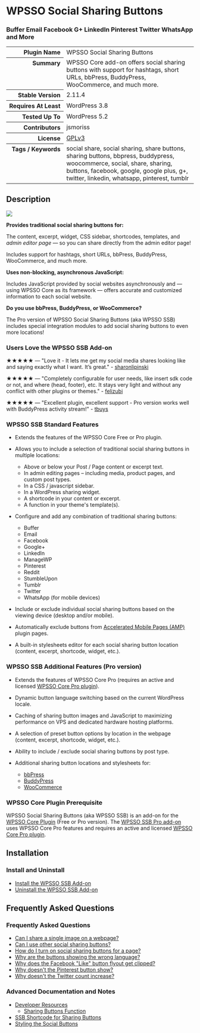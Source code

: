 <h1>WPSSO Social Sharing Buttons</h1><h3>Buffer Email Facebook G+ LinkedIn Pinterest Twitter WhatsApp and More</h3>

<table>
<tr><th align="right" valign="top" nowrap>Plugin Name</th><td>WPSSO Social Sharing Buttons</td></tr>
<tr><th align="right" valign="top" nowrap>Summary</th><td>WPSSO Core add-on offers social sharing buttons with support for hashtags, short URLs, bbPress, BuddyPress, WooCommerce, and much more.</td></tr>
<tr><th align="right" valign="top" nowrap>Stable Version</th><td>2.11.4</td></tr>
<tr><th align="right" valign="top" nowrap>Requires At Least</th><td>WordPress 3.8</td></tr>
<tr><th align="right" valign="top" nowrap>Tested Up To</th><td>WordPress 5.2</td></tr>
<tr><th align="right" valign="top" nowrap>Contributors</th><td>jsmoriss</td></tr>
<tr><th align="right" valign="top" nowrap>License</th><td><a href="https://www.gnu.org/licenses/gpl.txt">GPLv3</a></td></tr>
<tr><th align="right" valign="top" nowrap>Tags / Keywords</th><td>social share, social sharing, share buttons, sharing buttons, bbpress, buddypress, woocommerce, social, share, sharing, buttons, facebook, google, google plus, g+, twitter, linkedin, whatsapp, pinterest, tumblr</td></tr>
</table>

<h2>Description</h2>

<p style="margin:0;"><img class="readme-icon" src="https://surniaulula.github.io/wpsso-ssb/assets/icon-256x256.png"></p>

<p><strong>Provides traditional social sharing buttons for:</strong></p>

<p>The content, excerpt, widget, CSS sidebar, shortcodes, templates, and <em>admin editor page</em> &mdash; so you can share directly from the admin editor page!</p>

<p>Includes support for hashtags, short URLs, bbPress, BuddyPress, WooCommerce, and much more.</p>

<p><strong>Uses non-blocking, asynchronous JavaScript:</strong></p>

<p>Includes JavaScript provided by social websites asynchronously and &mdash; using WPSSO Core as its framework &mdash; offers accurate and customized information to each social website.</p>

<p><strong>Do you use bbPress, BuddyPress, or WooCommerce?</strong></p>

<p>The Pro version of WPSSO Social Sharing Buttons (aka WPSSO SSB) includes special integration modules to add social sharing buttons to even more locations!</p>

<h3>Users Love the WPSSO SSB Add-on</h3>

<p>&#x2605;&#x2605;&#x2605;&#x2605;&#x2605; &mdash; "Love it - It lets me get my social media shares looking like and saying exactly what I want. It’s great." - <a href="https://wordpress.org/support/topic/love-it-1875/">sharonlipinski</a></p>

<p>&#x2605;&#x2605;&#x2605;&#x2605;&#x2605; &mdash; "Completely configurable for user needs, like insert sdk code or not, and where (head, footer), etc. It stays very light and without any conflict with other plugins or themes." - <a href="https://wordpress.org/support/topic/highly-configurable-4/">felizubi</a></p>

<p>&#x2605;&#x2605;&#x2605;&#x2605;&#x2605; &mdash; "Excellent plugin, excellent support - Pro version works well with BuddyPress activity stream!" - <a href="https://wordpress.org/support/topic/excellent-plugin-excllent-support/">tbuys</a></p>

<h3>WPSSO SSB Standard Features</h3>

<ul>
<li><p>Extends the features of the WPSSO Core Free or Pro plugin.</p></li>
<li><p>Allows you to include a selection of traditional social sharing buttons in multiple locations:</p>

<ul>
<li>Above or below your Post / Page content or excerpt text.</li>
<li>In admin editing pages &ndash; including media, product pages, and custom post types.</li>
<li>In a CSS / javascript sidebar.</li>
<li>In a WordPress sharing widget.</li>
<li>A shortcode in your content or excerpt.</li>
<li>A function in your theme's template(s).</li>
</ul></li>
<li><p>Configure and add any combination of traditional sharing buttons:</p>

<ul>
<li>Buffer</li>
<li>Email</li>
<li>Facebook</li>
<li>Google+</li>
<li>LinkedIn</li>
<li>ManageWP</li>
<li>Pinterest</li>
<li>Reddit</li>
<li>StumbleUpon</li>
<li>Tumblr</li>
<li>Twitter</li>
<li>WhatsApp (for mobile devices)</li>
</ul></li>
<li><p>Include or exclude individual social sharing buttons based on the viewing device (desktop and/or mobile).</p></li>
<li><p>Automatically exclude buttons from <a href="https://wordpress.org/plugins/amp/">Accelerated Mobile Pages (AMP)</a> plugin pages.</p></li>
<li><p>A built-in stylesheets editor for each social sharing button location (content, excerpt, shortcode, widget, etc.).</p></li>
</ul>

<h3>WPSSO SSB Additional Features (Pro version)</h3>

<ul>
<li><p>Extends the features of WPSSO Core Pro (requires an active and licensed <a href="https://wpsso.com/">WPSSO Core Pro plugin</a>).</p></li>
<li><p>Dynamic button language switching based on the current WordPress locale.</p></li>
<li><p>Caching of sharing button images and JavaScript to maximizing performance on VPS and dedicated hardware hosting platforms.</p></li>
<li><p>A selection of preset button options by location in the webpage (content, excerpt, shortcode, widget, etc.).</p></li>
<li><p>Ability to include / exclude social sharing buttons by post type.</p></li>
<li><p>Additional sharing button locations and stylesheets for:</p>

<ul>
<li><a href="https://wordpress.org/plugins/bbpress/">bbPress</a></li>
<li><a href="https://wordpress.org/plugins/buddypress/">BuddyPress</a></li>
<li><a href="https://wordpress.org/plugins/woocommerce/">WooCommerce</a></li>
</ul></li>
</ul>

<h3>WPSSO Core Plugin Prerequisite</h3>

<p>WPSSO Social Sharing Buttons (aka WPSSO SSB) is an add-on for the <a href="https://wordpress.org/plugins/wpsso/">WPSSO Core Plugin</a> (Free or Pro version). The <a href="https://wpsso.com/extend/plugins/wpsso-ssb/">WPSSO SSB Pro add-on</a> uses WPSSO Core Pro features and requires an active and licensed <a href="https://wpsso.com/">WPSSO Core Pro plugin</a>.</p>


<h2>Installation</h2>

<h3 class="top">Install and Uninstall</h3>

<ul>
<li><a href="https://wpsso.com/docs/plugins/wpsso-ssb/installation/install-the-plugin/">Install the WPSSO SSB Add-on</a></li>
<li><a href="https://wpsso.com/docs/plugins/wpsso-ssb/installation/uninstall-the-plugin/">Uninstall the WPSSO SSB Add-on</a></li>
</ul>


<h2>Frequently Asked Questions</h2>

<h3 class="top">Frequently Asked Questions</h3>

<ul>
<li><a href="https://wpsso.com/docs/plugins/wpsso-ssb/faqs/can-i-share-a-single-image-on-a-webpage/">Can I share a single image on a webpage?</a></li>
<li><a href="https://wpsso.com/docs/plugins/wpsso-ssb/faqs/can-i-use-other-social-sharing-buttons/">Can I use other social sharing buttons?</a></li>
<li><a href="https://wpsso.com/docs/plugins/wpsso-ssb/faqs/how-do-i-turn-on-social-sharing-buttons-for-a-page/">How do I turn on social sharing buttons for a page?</a></li>
<li><a href="https://wpsso.com/docs/plugins/wpsso-ssb/faqs/why-are-the-buttons-showing-the-wrong-language/">Why are the buttons showing the wrong language?</a></li>
<li><a href="https://wpsso.com/docs/plugins/wpsso-ssb/faqs/why-does-the-facebook-like-button-flyout-get-clipped/">Why does the Facebook "Like" button flyout get clipped?</a></li>
<li><a href="https://wpsso.com/docs/plugins/wpsso-ssb/faqs/why-doesnt-the-pinterest-button-show/">Why doesn't the Pinterest button show?</a></li>
<li><a href="https://wpsso.com/docs/plugins/wpsso-ssb/faqs/why-doesnt-the-twitter-count-increase/">Why doesn't the Twitter count increase?</a></li>
</ul>

<h3>Advanced Documentation and Notes</h3>

<ul>
<li><a href="https://wpsso.com/docs/plugins/wpsso-ssb/notes/developer/">Developer Resources</a>

<ul>
<li><a href="https://wpsso.com/docs/plugins/wpsso-ssb/notes/developer/sharing-buttons-function/">Sharing Buttons Function</a></li>
</ul></li>
<li><a href="https://wpsso.com/docs/plugins/wpsso-ssb/notes/ssb-shortcode/">SSB Shortcode for Sharing Buttons</a></li>
<li><a href="https://wpsso.com/docs/plugins/wpsso-ssb/notes/styling-social-buttons/">Styling the Social Buttons</a></li>
</ul>


